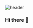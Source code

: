 <!-- Read me - Header -->
<!--![header](https://capsule-render.vercel.app/api?type=waving&color=gradient&height=250&animation=fadeIn&section=footer)-->
![header](https://capsule-render.vercel.app/api?type=waving&color=gradient&height=200&animation=fadeIn)

### Hi there 👋

<!--
**jnj570244/jnj570244** is a ✨ _special_ ✨ repository because its `README.md` (this file) appears on your GitHub profile.

Here are some ideas to get you started:

- 🔭 I’m currently working on ...
- 🌱 I’m currently learning ...
- 👯 I’m looking to collaborate on ...
- 🤔 I’m looking for help with ...
- 💬 Ask me about ...
- 📫 How to reach me: ...
- 😄 Pronouns: ...
- ⚡ Fun fact: ...
-->
